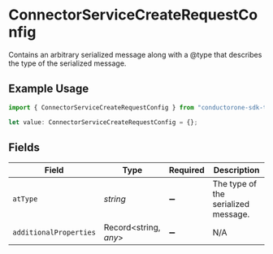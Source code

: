 # ConnectorServiceCreateRequestConfig

Contains an arbitrary serialized message along with a @type that describes the type of the serialized message.

## Example Usage

```typescript
import { ConnectorServiceCreateRequestConfig } from "conductorone-sdk-typescript/sdk/models/shared";

let value: ConnectorServiceCreateRequestConfig = {};
```

## Fields

| Field                               | Type                                | Required                            | Description                         |
| ----------------------------------- | ----------------------------------- | ----------------------------------- | ----------------------------------- |
| `atType`                            | *string*                            | :heavy_minus_sign:                  | The type of the serialized message. |
| `additionalProperties`              | Record<string, *any*>               | :heavy_minus_sign:                  | N/A                                 |